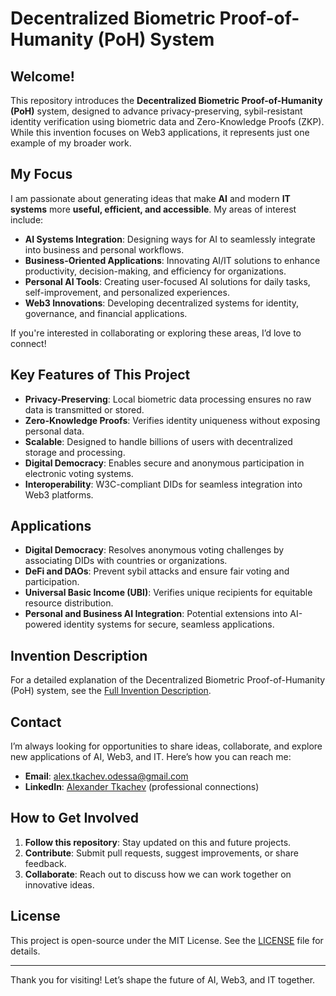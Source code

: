# Decentralized Biometric Proof-of-Humanity (PoH) System

## Welcome!
This repository introduces the **Decentralized Biometric Proof-of-Humanity (PoH)** system, designed to advance privacy-preserving, sybil-resistant identity verification using biometric data and Zero-Knowledge Proofs (ZKP). While this invention focuses on Web3 applications, it represents just one example of my broader work.

## My Focus
I am passionate about generating ideas that make **AI** and modern **IT systems** more **useful, efficient, and accessible**. My areas of interest include:
- **AI Systems Integration**: Designing ways for AI to seamlessly integrate into business and personal workflows.
- **Business-Oriented Applications**: Innovating AI/IT solutions to enhance productivity, decision-making, and efficiency for organizations.
- **Personal AI Tools**: Creating user-focused AI solutions for daily tasks, self-improvement, and personalized experiences.
- **Web3 Innovations**: Developing decentralized systems for identity, governance, and financial applications.

If you're interested in collaborating or exploring these areas, I’d love to connect!

## Key Features of This Project
- **Privacy-Preserving**: Local biometric data processing ensures no raw data is transmitted or stored.
- **Zero-Knowledge Proofs**: Verifies identity uniqueness without exposing personal data.
- **Scalable**: Designed to handle billions of users with decentralized storage and processing.
- **Digital Democracy**: Enables secure and anonymous participation in electronic voting systems.
- **Interoperability**: W3C-compliant DIDs for seamless integration into Web3 platforms.

## Applications
- **Digital Democracy**: Resolves anonymous voting challenges by associating DIDs with countries or organizations.
- **DeFi and DAOs**: Prevent sybil attacks and ensure fair voting and participation.
- **Universal Basic Income (UBI)**: Verifies unique recipients for equitable resource distribution.
- **Personal and Business AI Integration**: Potential extensions into AI-powered identity systems for secure, seamless applications.

## Invention Description
For a detailed explanation of the Decentralized Biometric Proof-of-Humanity (PoH) system, see the [Full Invention Description](Biometric_PoH_with_DID_Generation.pdf).

## Contact
I’m always looking for opportunities to share ideas, collaborate, and explore new applications of AI, Web3, and IT. Here’s how you can reach me:
- **Email**: [alex.tkachev.odessa@gmail.com](mailto:alex.tkachev.odessa@gmail.com)
- **LinkedIn**: [Alexander Tkachev](https://www.linkedin.com/in/alexander-tkachev-odessa-ukraine/) (professional connections)

## How to Get Involved
1. **Follow this repository**: Stay updated on this and future projects.
2. **Contribute**: Submit pull requests, suggest improvements, or share feedback.
3. **Collaborate**: Reach out to discuss how we can work together on innovative ideas.

## License
This project is open-source under the MIT License. See the [LICENSE](LICENSE) file for details.

---

Thank you for visiting! Let’s shape the future of AI, Web3, and IT together.
